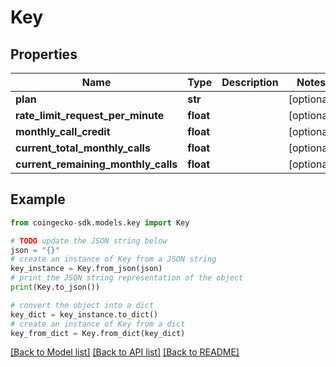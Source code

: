 # Key


## Properties

Name | Type | Description | Notes
------------ | ------------- | ------------- | -------------
**plan** | **str** |  | [optional] 
**rate_limit_request_per_minute** | **float** |  | [optional] 
**monthly_call_credit** | **float** |  | [optional] 
**current_total_monthly_calls** | **float** |  | [optional] 
**current_remaining_monthly_calls** | **float** |  | [optional] 

## Example

```python
from coingecko-sdk.models.key import Key

# TODO update the JSON string below
json = "{}"
# create an instance of Key from a JSON string
key_instance = Key.from_json(json)
# print the JSON string representation of the object
print(Key.to_json())

# convert the object into a dict
key_dict = key_instance.to_dict()
# create an instance of Key from a dict
key_from_dict = Key.from_dict(key_dict)
```
[[Back to Model list]](../README.md#documentation-for-models) [[Back to API list]](../README.md#documentation-for-api-endpoints) [[Back to README]](../README.md)


